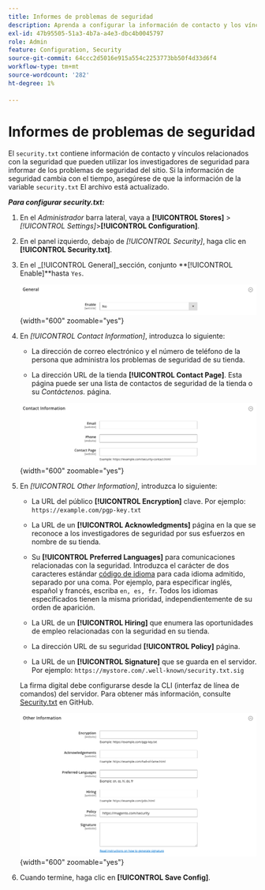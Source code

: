 ```yaml
---
title: Informes de problemas de seguridad
description: Aprenda a configurar la información de contacto y los vínculos relacionados con la seguridad que pueden utilizar los investigadores de seguridad para informar sobre problemas de seguridad del sitio.
exl-id: 47b95505-51a3-4b7a-a4e3-dbc4b0045797
role: Admin
feature: Configuration, Security
source-git-commit: 64ccc2d5016e915a554c2253773bb50f4d33d6f4
workflow-type: tm+mt
source-wordcount: '282'
ht-degree: 1%

---
```


# Informes de problemas de seguridad

El `security.txt` contiene información de contacto y vínculos relacionados con la seguridad que pueden utilizar los investigadores de seguridad para informar de los problemas de seguridad del sitio. Si la información de seguridad cambia con el tiempo, asegúrese de que la información de la variable `security.txt` El archivo está actualizado.

**_Para configurar security.txt:_**

1. En el _Administrador_ barra lateral, vaya a **[!UICONTROL Stores]** > _[!UICONTROL Settings]_>**[!UICONTROL Configuration]**.

1. En el panel izquierdo, debajo de _[!UICONTROL Security]_, haga clic en **[!UICONTROL Security.txt]**.

1. En el _[!UICONTROL General]_sección, conjunto **[!UICONTROL Enable]**hasta `Yes`.

   ![Configuración general de seguridad](../configuration-reference/security/assets/txt-general.png){width="600" zoomable="yes"}

1. En _[!UICONTROL Contact Information]_, introduzca lo siguiente:

   - La dirección de correo electrónico y el número de teléfono de la persona que administra los problemas de seguridad de su tienda.

   - La dirección URL de la tienda **[!UICONTROL Contact Page]**. Esta página puede ser una lista de contactos de seguridad de la tienda o su _Contáctenos._ página.

   ![Configuración de información de contacto](../configuration-reference/security/assets/txt-contact-info.png){width="600" zoomable="yes"}

1. En _[!UICONTROL Other Information]_, introduzca lo siguiente:

   - La URL del público **[!UICONTROL Encryption]** clave. Por ejemplo: `https://example.com/pgp-key.txt`

   - La URL de un **[!UICONTROL Acknowledgments]** página en la que se reconoce a los investigadores de seguridad por sus esfuerzos en nombre de su tienda.

   - Su **[!UICONTROL Preferred Languages]** para comunicaciones relacionadas con la seguridad. Introduzca el carácter de dos caracteres estándar [código de idioma](https://en.wikipedia.org/wiki/List_of_ISO_639-1_codes) para cada idioma admitido, separado por una coma. Por ejemplo, para especificar inglés, español y francés, escriba `en, es, fr`. Todos los idiomas especificados tienen la misma prioridad, independientemente de su orden de aparición.

   - La URL de un **[!UICONTROL Hiring]** que enumera las oportunidades de empleo relacionadas con la seguridad en su tienda.

   - La dirección URL de su seguridad **[!UICONTROL Policy]** página.

   - La URL de un **[!UICONTROL Signature]** que se guarda en el servidor. Por ejemplo: `https://mystore.com/.well-known/security.txt.sig`

   La firma digital debe configurarse desde la CLI (interfaz de línea de comandos) del servidor. Para obtener más información, consulte [Security.txt](https://github.com/magento/security-package/blob/1.0-develop/Securitytxt/README.md) en GitHub.

   ![Otra información](../configuration-reference/security/assets/txt-other-info.png){width="600" zoomable="yes"}

1. Cuando termine, haga clic en **[!UICONTROL Save Config]**.
